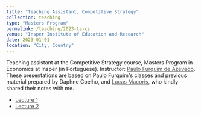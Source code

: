 ```yaml
---
title: "Teaching Assistant, Competitive Strategy"
collection: teaching
type: "Masters Program"
permalink: /teaching/2023-ta-cs
venue: "Insper Institute of Education and Research"
date: 2023-01-01
location: "City, Country"
---
```


Teaching assistant at the Competitive Strategy course, Masters Program in Economics at Insper (in Portuguese). Instructor: <a href="https://sites.google.com/view/paulo-f-azevedo/in%C3%ADcio" style="color:black; opacity:.7">Paulo Furquim de Azevedo</a>. These presentations are based on Paulo Furquim's classes and previous material prepared by Daphne Coelho, and <a href="https://eaesp.fgv.br/pessoa/lucas-s-macoris" style="color:black; opacity:.7">Lucas Macoris</a>, who kindly shared their notes with me.

- <a href="/files/Monitoria 1 - EC - 2023.pdf" style="color:black; opacity:.7">Lecture 1</a>
- <a href="/files/Monitoria 2 - EC - 2023.pdf" style="color:black; opacity:.7">Lecture 2</a>
